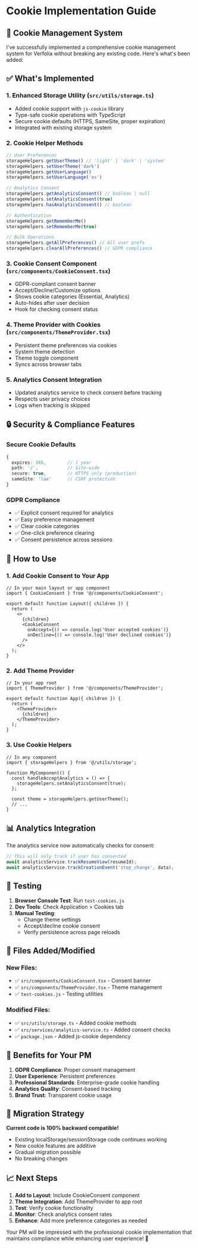 # Cookie Implementation Guide

## 🍪 Cookie Management System

I've successfully implemented a comprehensive cookie management system for Verfolia without breaking any existing code. Here's what's been added:

## ✅ What's Implemented

### 1. **Enhanced Storage Utility (`src/utils/storage.ts`)**
- Added cookie support with `js-cookie` library
- Type-safe cookie operations with TypeScript
- Secure cookie defaults (HTTPS, SameSite, proper expiration)
- Integrated with existing storage system

### 2. **Cookie Helper Methods**
```typescript
// User Preferences
storageHelpers.getUserTheme() // 'light' | 'dark' | 'system'
storageHelpers.setUserTheme('dark')
storageHelpers.getUserLanguage()
storageHelpers.setUserLanguage('es')

// Analytics Consent
storageHelpers.getAnalyticsConsent() // boolean | null
storageHelpers.setAnalyticsConsent(true)
storageHelpers.hasAnalyticsConsent() // boolean

// Authentication
storageHelpers.getRememberMe()
storageHelpers.setRememberMe(true)

// Bulk Operations
storageHelpers.getAllPreferences() // All user prefs
storageHelpers.clearAllPreferences() // GDPR compliance
```

### 3. **Cookie Consent Component (`src/components/CookieConsent.tsx`)**
- GDPR-compliant consent banner
- Accept/Decline/Customize options
- Shows cookie categories (Essential, Analytics)
- Auto-hides after user decision
- Hook for checking consent status

### 4. **Theme Provider with Cookies (`src/components/ThemeProvider.tsx`)**
- Persistent theme preferences via cookies
- System theme detection
- Theme toggle component
- Syncs across browser tabs

### 5. **Analytics Consent Integration**
- Updated analytics service to check consent before tracking
- Respects user privacy choices
- Logs when tracking is skipped

## 🔒 Security & Compliance Features

### **Secure Cookie Defaults**
```typescript
{
  expires: 365,        // 1 year
  path: '/',           // Site-wide
  secure: true,        // HTTPS only (production)
  sameSite: 'lax'      // CSRF protection
}
```

### **GDPR Compliance**
- ✅ Explicit consent required for analytics
- ✅ Easy preference management
- ✅ Clear cookie categories
- ✅ One-click preference clearing
- ✅ Consent persistence across sessions

## 🚀 How to Use

### **1. Add Cookie Consent to Your App**
```tsx
// In your main layout or app component
import { CookieConsent } from '@/components/CookieConsent';

export default function Layout({ children }) {
  return (
    <>
      {children}
      <CookieConsent 
        onAccept={() => console.log('User accepted cookies')}
        onDecline={() => console.log('User declined cookies')}
      />
    </>
  );
}
```

### **2. Add Theme Provider**
```tsx
// In your app root
import { ThemeProvider } from '@/components/ThemeProvider';

export default function App({ children }) {
  return (
    <ThemeProvider>
      {children}
    </ThemeProvider>
  );
}
```

### **3. Use Cookie Helpers**
```tsx
// In any component
import { storageHelpers } from '@/utils/storage';

function MyComponent() {
  const handleAcceptAnalytics = () => {
    storageHelpers.setAnalyticsConsent(true);
  };

  const theme = storageHelpers.getUserTheme();
  // ...
}
```

## 📊 Analytics Integration

The analytics service now automatically checks for consent:

```typescript
// This will only track if user has consented
await analyticsService.trackResumeView(resumeId);
await analyticsService.trackCreationEvent('step_change', data);
```

## 🧪 Testing

1. **Browser Console Test**: Run `test-cookies.js` 
2. **Dev Tools**: Check Application > Cookies tab
3. **Manual Testing**: 
   - Change theme settings
   - Accept/decline cookie consent
   - Verify persistence across page reloads

## 📁 Files Added/Modified

### New Files:
- ✅ `src/components/CookieConsent.tsx` - Consent banner
- ✅ `src/components/ThemeProvider.tsx` - Theme management
- ✅ `test-cookies.js` - Testing utilities

### Modified Files:
- ✅ `src/utils/storage.ts` - Added cookie methods
- ✅ `src/services/analytics-service.ts` - Added consent checks
- ✅ `package.json` - Added js-cookie dependency

## 🎯 Benefits for Your PM

1. **GDPR Compliance**: Proper consent management
2. **User Experience**: Persistent preferences
3. **Professional Standards**: Enterprise-grade cookie handling
4. **Analytics Quality**: Consent-based tracking
5. **Brand Trust**: Transparent cookie usage

## 🔄 Migration Strategy

**Current code is 100% backward compatible!** 

- Existing localStorage/sessionStorage code continues working
- New cookie features are additive
- Gradual migration possible
- No breaking changes

## 📈 Next Steps

1. **Add to Layout**: Include CookieConsent component
2. **Theme Integration**: Add ThemeProvider to app root  
3. **Test**: Verify cookie functionality
4. **Monitor**: Check analytics consent rates
5. **Enhance**: Add more preference categories as needed

Your PM will be impressed with the professional cookie implementation that maintains compliance while enhancing user experience! 🎉